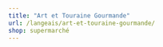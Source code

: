 ```yaml
---
title: "Art et Touraine Gourmande"
url: /langeais/art-et-touraine-gourmande/
shop: supermarché
---
```

